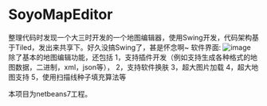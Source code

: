 # SoyoMapEditor
整理代码时发现一个大三时开发的一个地图编辑器，使用Swing开发，代码架构基于Tiled，发出来共享下。好久没搞Swing了，甚是怀念啊~
软件界面:
 ![image](https://github.com/uestccokey/SoyoMapEditor/raw/master/screenshots/main.jpg)
除了基本的地图编辑功能，还包括
1，支持插件开发（例如支持生成各种格式的地图数据，二进制，xml，json等），
2，支持软件换肤
3，超大图片加载
4，超大地图支持
5，使用扫描线种子填充算法等

本项目为netbeans7工程。
